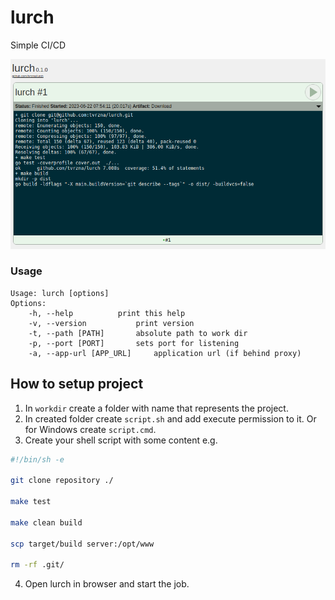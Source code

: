 # lurch

Simple CI/CD

![](screenshot.png)

### Usage
```
Usage: lurch [options]
Options:
	-h, --help			print this help
	-v, --version			print version
	-t, --path [PATH]		absolute path to work dir
	-p, --port [PORT]		sets port for listening
	-a, --app-url [APP_URL]		application url (if behind proxy)
```

## How to setup project
1. In `workdir` create a folder with name that represents the project.
2. In created folder create `script.sh` and add execute permission to it. Or for Windows create `script.cmd`.
3. Create your shell script with some content e.g.
```bash
#!/bin/sh -e

git clone repository ./

make test

make clean build

scp target/build server:/opt/www

rm -rf .git/
```
4. Open lurch in browser and start the job.